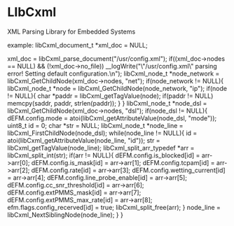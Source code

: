 # LIbCxml
XML Parsing Library for Embedded Systems

example:
<instantiation>
libCxml_document_t *xml_doc = NULL; 

<parsing document>
xml_doc = libCxml_parse_document("/usr/config.xml");
	if((xml_doc->nodes == NULL) && (!xml_doc->no_file)) __logWrite("\"/usr/config.xml\" parsing error! Setting default configuration.\n");
  
<reading>
libCxml_node_t *node_network = libCxml_GetChildNode(xml_doc->nodes, "net");
	if(node_network != NULL){
		libCxml_node_t *node = libCxml_GetChildNode(node_network, "ip");
		if(node != NULL){
			char *paddr = libCxml_getTagValue(node);
			if(paddr != NULL)	memcpy(saddr, paddr, strlen(paddr));
		}
	}

<reading in a loop>
libCxml_node_t *node_dsl = libCxml_GetChildNode(xml_doc->nodes, "dsl");
	if(node_dsl != NULL){
		dEFM.config.mode = atoi(libCxml_getAttributeValue(node_dsl, "mode"));
		uint8_t id = 0;
		char *str = NULL;
		libCxml_node_t *node_line = libCxml_FirstChildNode(node_dsl);
		while(node_line != NULL){
			id = atoi(libCxml_getAttributeValue(node_line, "id"));
			str = libCxml_getTagValue(node_line);
			libCxml_split_arr_typedef *arr = libCxml_split_int(str);
			if(arr != NULL){
				dEFM.config.is_blocked[id] = arr->arr[0];
				dEFM.config.is_mask[id] = arr->arr[1];
				dEFM.config.tcpam[id] = arr->arr[2];
				dEFM.config.rate[id] = arr->arr[3];
				dEFM.config.wetting_current[id] = arr->arr[4];
				dEFM.config.line_probe_enable[id] = arr->arr[5];
				dEFM.config.cc_snr_threshold[id] = arr->arr[6];
				dEFM.config.extPMMS_mask[id] = arr->arr[7];
				dEFM.config.extPMMS_max_rate[id] = arr->arr[8];
				efm.flags.config_recerved[id] = true;
				libCxml_split_free(arr);
			}
			node_line = libCxml_NextSiblingNode(node_line);		
		}
	}
